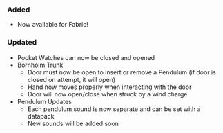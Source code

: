 ### Added
- Now available for Fabric!

### Updated
- Pocket Watches can now be closed and opened
- Bornholm Trunk
  - Door must now be open to insert or remove a Pendulum (if door is closed on attempt, it will open)
  - Hand now moves properly when interacting with the door
  - Door will now open/close when struck by a wind charge
- Pendulum Updates
  - Each pendulum sound is now separate and can be set with a datapack
  - New sounds will be added soon